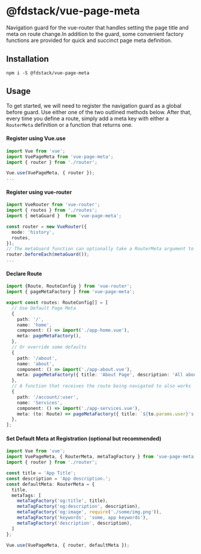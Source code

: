 # @fdstack/vue-page-meta
Navigation guard for the vue-router that handles setting the page title 
and meta on route change.In addition to the guard, some convenient factory 
functions are provided for quick and succinct page meta definition.

## Installation
`npm i -S @fdstack/vue-page-meta`

## Usage
To get started, we will need to register the navigation guard as a global 
before guard. Use either one of the two outlined methods below. After that,
every time you define a route, simply add a meta key with either a `RouterMeta`
definition or a function that returns one. 

#### Register using Vue.use
```typescript
import Vue from 'vue';
import VuePageMeta from 'vue-page-meta';
import { router } from './router';

Vue.use(VuePageMeta, { router });
...
```
#### Register using vue-router
```typescript
import VueRouter from 'vue-router';
import { routes } from './routes';
import { metaGuard }  from 'vue-page-meta';

const router = new VueRouter({
  mode: 'history',
  routes,
});
// The metaGuard function can optionally take a RouterMeta argument to set the default meta
router.beforeEach(metaGuard());
...
```

#### Declare Route
```typescript
import {Route, RouteConfig } from 'vue-router';
import { pageMetaFactory } from 'vue-page-meta';

export const routes: RouteConfig[] = [
  // Use Default Page Meta
  {
    path: '/',
    name: 'home',
    component: () => import('./app-home.vue'),
    meta: pageMetaFactory(),
  },
  // Or override some defaults
  {
    path: '/about',
    name: 'about',
    component: () => import('./app-about.vue'),
    meta: pageMetaFactory({ title: 'About Page', description: 'All about this page' }),
  },
  // A function that receives the route being navigated to also works
  {
    path: '/account/:user',
    name: 'Services',
    component: () => import('./app-services.vue'),
    meta: (to: Route) => pageMetaFactory({ title: `${to.params.user}'s Account` }),
  },
];
```

#### Set Default Meta at Registration (optional but recommended)
```typescript
import Vue from 'vue';
import VuePageMeta, { RouterMeta, metaTagFactory } from 'vue-page-meta';
import { router } from './router';

const title = 'App Title';
const description = 'App description.';
const defaultMeta: RouterMeta = {
  title,
  metaTags: [
    metaTagFactory('og:title', title),
    metaTagFactory('og:description', description),
    metaTagFactory('og:image', require('./some/img.png')),
    metaTagFactory('keywords', 'some, app keywords'),
    metaTagFactory('description', description),
  ]
};

Vue.use(VuePageMeta, { router, defaultMeta });
```






